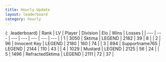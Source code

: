```yaml
---
title: Hourly Update
layout: leaderboard
category: hourly
---
```


{: .leaderboard}
| Rank | LV | Player | Division | Elo | Wins | Losses |
| --- | --- | --- | --- | --- | --- | --- |
| <span data-change="0">1</span> | 3050 | <span title="ID: 353063">Sktima</span> | LEGEND | <span data-change="0">2182</span> | <span data-change="0">39</span> | <span data-change="0">8</span> |
| <span data-change="0">2</span> | 96 | <span title="ID: 773025">Innocent Key</span> | LEGEND | <span data-change="0">2180</span> | <span data-change="0">160</span> | <span data-change="0">74</span> |
| <span data-change="0">3</span> | 894 | <span title="ID: 188640">Supportname765</span> | LEGEND | <span data-change="9">2144</span> | <span data-change="2">110</span> | <span data-change="0">43</span> |
| <span data-change="0">4</span> | 1029 | <span title="ID: 611082">Mustard</span> | LEGEND | <span data-change="0">2125</span> | <span data-change="0">56</span> | <span data-change="0">24</span> |
| <span data-change="0">5</span> | 1496 | <span title="ID: 402846">RefractedSktima</span> | LEGEND | <span data-change="0">2111</span> | <span data-change="0">72</span> | <span data-change="0">37</span> |